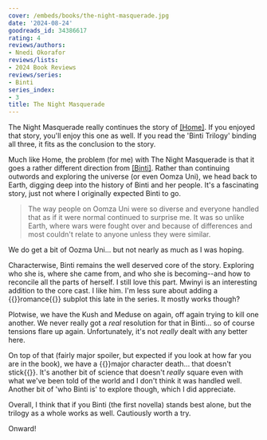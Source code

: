```yaml
---
cover: /embeds/books/the-night-masquerade.jpg
date: '2024-08-24'
goodreads_id: 34386617
rating: 4
reviews/authors:
- Nnedi Okorafor
reviews/lists:
- 2024 Book Reviews
reviews/series:
- Binti
series_index:
- 3
title: The Night Masquerade
---
```

The Night Masquerade really continues the story of [[Home]](). If you enjoyed that story, you'll enjoy this one as well. If you read the 'Binti Trilogy' binding all three, it fits as the conclusion to the story. 

<!--more-->

Much like Home, the problem (for me) with The Night Masquerade is that it goes a rather different direction from [[Binti]](). Rather than continuing outwords and exploring the universe (or even Oomza Uni), we head back to Earth, digging deep into the history of Binti and her people. It's a fascinating story, just not where I originally expected Binti to go. 

> The way people on Oomza Uni were so diverse and everyone handled that as if it were normal continued to surprise me. It was so unlike Earth, where wars were fought over and because of differences and most couldn't relate to anyone unless they were similar.

We do get a bit of Oozma Uni... but not nearly as much as I was hoping. 

Characterwise, Binti remains the well deserved core of the story. Exploring who she is, where she came from, and who she is becoming--and how to reconcile all the parts of herself. I still love this part. Mwinyi is an interesting addition to the core cast. I like him. I'm less sure about adding a {{<spoiler>}}romance{{</spoiler>}} subplot this late in the series. It mostly works though?

Plotwise, we have the Kush and Meduse on again, off again trying to kill one another. We never really got a *real* resolution for that in Binti... so of course tensions flare up again. Unfortunately, it's not *really* dealt with any better here. 

On top of that (fairly major spoiler, but expected if you look at how far you are in the book), we have a {{<spoiler>}}major character death... that doesn't stick{{</spoiler>}}. It's another bit of science that doesn't *really* square even with what we've been told of the world and I don't think it was handled well. Another bit of 'who Binti is' to explore though, which I did appreciate. 

Overall, I think that if you Binti (the first novella) stands best alone, but the trilogy as a whole works as well. Cautiously worth a try. 

Onward!